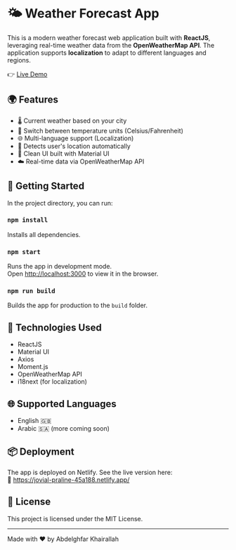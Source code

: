# 🌤️ Weather Forecast App

This is a modern weather forecast web application built with **ReactJS**, leveraging real-time weather data from the **OpenWeatherMap API**. The application supports **localization** to adapt to different languages and regions.

👉 [Live Demo](https://jovial-praline-45a188.netlify.app/)

## 🌍 Features

- 🌡️ Current weather based on your city
- 🔄 Switch between temperature units (Celsius/Fahrenheit)
- 🌐 Multi-language support (Localization)
- 📍 Detects user's location automatically
- 🧭 Clean UI built with Material UI
- ☁️ Real-time data via OpenWeatherMap API

## 🚀 Getting Started

In the project directory, you can run:

### `npm install`

Installs all dependencies.

### `npm start`

Runs the app in development mode.\
Open [http://localhost:3000](http://localhost:3000) to view it in the browser.

### `npm run build`

Builds the app for production to the `build` folder.

## 🔧 Technologies Used

- ReactJS
- Material UI
- Axios
- Moment.js
- OpenWeatherMap API
- i18next (for localization)

## 🌐 Supported Languages

- English 🇬🇧
- Arabic 🇸🇦 (more coming soon)

## 📦 Deployment

The app is deployed on Netlify. See the live version here:\
🔗 https://jovial-praline-45a188.netlify.app/

## 📄 License

This project is licensed under the MIT License.

---

Made with ❤️ by Abdelghfar Khairallah

 
